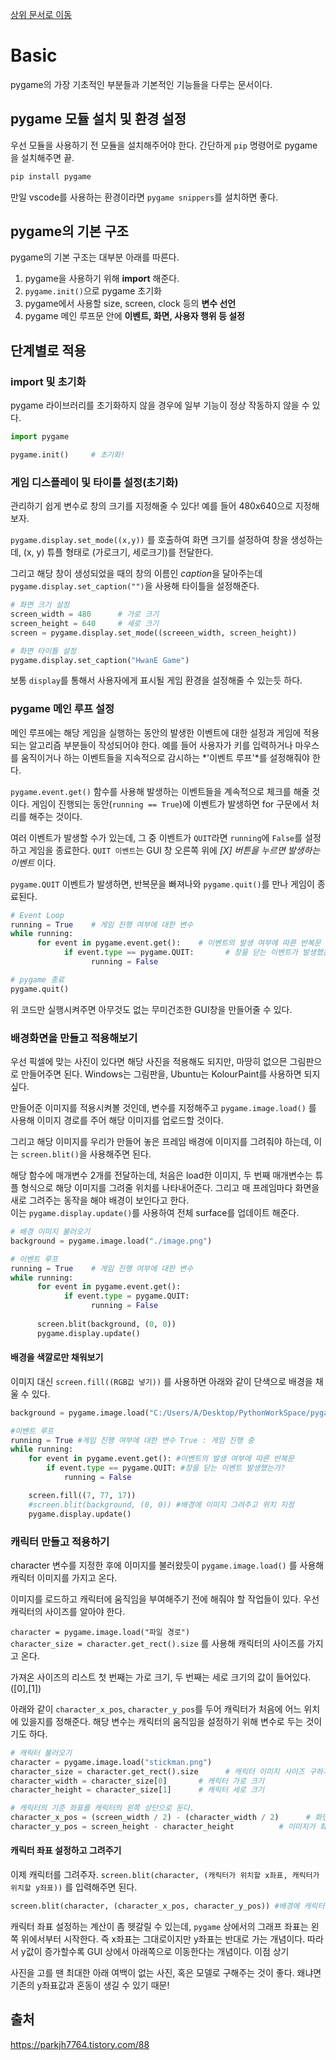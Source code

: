 [상위 문서로 이동](../README.md)

# Basic

pygame의 가장 기초적인 부분들과 기본적인 기능들을 다루는 문서이다.

## pygame 모듈 설치 및 환경 설정

우선 모듈을 사용하기 전 모듈을 설치해주어야 한다. 간단하게 `pip` 명령어로 pygame을 설치해주면 끝.

```sh
pip install pygame
```

만일 vscode를 사용하는 환경이라면 `pygame snippers`를 설치하면 좋다.

## pygame의 기본 구조

pygame의 기본 구조는 대부분 아래를 따른다.

1. pygame을 사용하기 위해 **import** 해준다.
2. `pygame.init()`으로 pygame 초기화
3. pygame에서 사용할 size, screen, clock 등의 **변수 선언**
4. pygame 메인 루프문 안에 **이벤트, 화면, 사용자 행위 등 설정**

## 단계별로 적용

### import 및 초기화

pygame 라이브러리를 초기화하지 않을 경우에 일부 기능이 정상 작동하지 않을 수 있다.

```py
import pygame

pygame.init()     # 초기화!
```

### 게임 디스플레이 및 타이틀 설정(초기화)

관리하기 쉽게 변수로 창의 크기를 지정해줄 수 있다! 예를 들어 480x640으로 지정해보자.

`pygame.display.set_mode((x,y))` 를 호출하여 화면 크기를 설정하여 창을 생성하는데, (x, y) 튜플 형태로 (가로크기, 세로크기)를 전달한다.

그리고 해당 창이 생성되었을 때의 창의 이름인 *caption*을 달아주는데 `pygame.display.set_caption("")`을 사용해 타이틀을 설정해준다.

```py
# 화면 크기 설정
screen_width = 480      # 가로 크기
screen_height = 640     # 세로 크기
screen = pygame.display.set_mode((screeen_width, screen_height))

# 화면 타이틀 설정
pygame.display.set_caption("HwanE Game")
```

보통 `display`를 통해서 사용자에게 표시될 게임 환경을 설정해줄 수 있는듯 하다.

### pygame 메인 루프 설정

메인 루프에는 해당 게임을 실행하는 동안의 발생한 이벤트에 대한 설정과 게임에 적용되는 알고리즘 부분들이 작성되어야 한다. 예를 들어 사용자가 키를 입력하거나 마우스를 움직이거나 하는 이벤트들을 지속적으로 감시하는 *'이벤트 루프'*를 설정해줘야 한다.

`pygame.event.get()` 함수를 사용해 발생하는 이벤트들을 계속적으로 체크를 해줄 것이다. 게임이 진행되는 동안(`running == True`)에 이벤트가 발생하면 for 구문에서 처리를 해주는 것이다.

여러 이벤트가 발생할 수가 있는데, 그 중 이벤트가 `QUIT`라면 `running`에 `False`를 설정하고 게임을 종료한다. `QUIT 이벤트`는 GUI 창 오른쪽 위에 *[X] 버튼을 누르면 발생하는 이벤트* 이다.

`pygame.QUIT` 이벤트가 발생하면, 반복문을 빠져나와 `pygame.quit()`를 만나 게임이 종료된다.

```py
# Event Loop
running = True    # 게임 진행 여부에 대한 변수
while running:
      for event in pygame.event.get():    # 이벤트의 발생 여부에 따른 반복문
            if event.type == pygame.QUIT:       # 창을 닫는 이벤트가 발생했는가?
                  running = False

# pygame 종료
pygame.quit()
```

위 코드만 실행시켜주면 아무것도 없는 무미건조한 GUI창을 만들어줄 수 있다.

### 배경화면을 만들고 적용해보기

우선 픽셀에 맞는 사진이 있다면 해당 사진을 적용해도 되지만, 마땅히 없으믄 그림판으로 만들어주면 된다. Windows는 그림판을, Ubuntu는 KolourPaint를 사용하면 되지 싶다.

만들어준 이미지를 적용시켜볼 것인데, 변수를 지정해주고 `pygame.image.load()` 를 사용해 이미지 경로를 주어 해당 이미지를 업로드할 것이다.

그리고 해당 이미지를 우리가 만들어 놓은 프레임 배경에 이미지를 그려줘야 하는데, 이는 `screen.blit()`을 사용해주면 된다.

해당 함수에 매개변수 2개를 전달하는데, 처음은 load한 이미지, 두 번째 매개변수는 튜플 형식으로 해당 이미지를 그려줄 위치를 나타내어준다. 그리고 매 프레임마다 화면을 새로 그려주는 동작을 해야 배경이 보인다고 한다.   
이는 `pygame.display.update()`를 사용하여 전체 surface를 업데이트 해준다.

```py
# 배경 이미지 불러오기
background = pygame.image.load("./image.png")

# 이벤트 루프
running = True    # 게임 진행 여부에 대한 변수 
while running:
      for event in pygame.event.get():
            if event.type = pygame.QUIT:
                  running = False
      
      screen.blit(background, (0, 0))
      pygame.display.update()
```

#### 배경을 색깔로만 채워보기

이미지 대신 `screen.fill((RGB값 넣기))` 를 사용하면 아래와 같이 단색으로 배경을 채울 수 있다.

```py
background = pygame.image.load("C:/Users/A/Desktop/PythonWorkSpace/pygame_basic/background.png")

#이벤트 루프
running = True #게임 진행 여부에 대한 변수 True : 게임 진행 중
while running:
    for event in pygame.event.get(): #이벤트의 발생 여부에 따른 반복문
        if event.type == pygame.QUIT: #창을 닫는 이벤트 발생했는가?
            running = False

    screen.fill((7, 77, 17))
    #screen.blit(background, (0, 0)) #배경에 이미지 그려주고 위치 지정
    pygame.display.update()
```

### 캐릭터 만들고 적용하기

character 변수를 지정한 후에 이미지를 불러왔듯이 `pygame.image.load()` 를 사용해 캐릭터 이미지를 가지고 온다.

이미지를 로드하고 캐릭터에 움직임을 부여해주기 전에 해줘야 할 작업들이 있다. 우선 캐릭터의 사이즈를 알아야 한다. 

`character = pygame.image.load("파일 경로")`   
`character_size = character.get_rect().size` 를 사용해 캐릭터의 사이즈를 가지고 온다.

가져온 사이즈의 리스트 첫 번째는 가로 크기, 두 번째는 세로 크기의 값이 들어있다. ([0],[1])

아래와 같이 `character_x_pos`, `character_y_pos`를 두어 캐릭터가 처음에 어느 위치에 있을지를 정해준다. 해당 변수는 캐릭터의 움직임을 설정하기 위해 변수로 두는 것이기도 하다.

```py
# 캐릭터 불러오기
character = pygame.image.load("stickman.png")
character_size = character.get_rect().size      # 캐릭터 이미지 사이즈 구하기
character_width = character_size[0]       # 캐릭터 가로 크기
character_height = character_size[1]      # 캐릭터 세로 크기

# 캐릭터의 기준 좌표를 캐릭터의 왼쪽 상단으로 둔다.
character_x_pos = (screen_width / 2) - (character_width / 2)      # 화면 가로 절반의 중간에 위치. 좌우로 움직이는 변수
character_y_pos = screen_height - character_height          # 이미지가 화면 세로의 가장 아래 위치
```

#### 캐릭터 좌표 설정하고 그려주기

이제 캐릭터를 그려주자. `screen.blit(character, (캐릭터가 위치할 x좌표, 캐릭터가 위치할 y좌표))` 를 입력해주면 된다.

```py
screen.blit(character, (character_x_pos, character_y_pos)) #배경에 캐릭터 그려주기
```

캐릭터 좌표 설정하는 계산이 좀 헷갈릴 수 있는데, `pygame` 상에서의 그래프 좌표는 왼쪽 위에서부터 시작한다. 즉 x좌표는 그대로이지만 y좌표는 반대로 가는 개념이다. 따라서 y값이 증가할수록 GUI 상에서 아래쪽으로 이동한다는 개념이다. 이점 상기

사진을 고를 땐 최대한 아래 여백이 없는 사진, 혹은 모델로 구해주는 것이 좋다. 왜냐면 기존의 y좌표값과 혼동이 생길 수 있기 때문!

## 출처
https://parkjh7764.tistory.com/88
